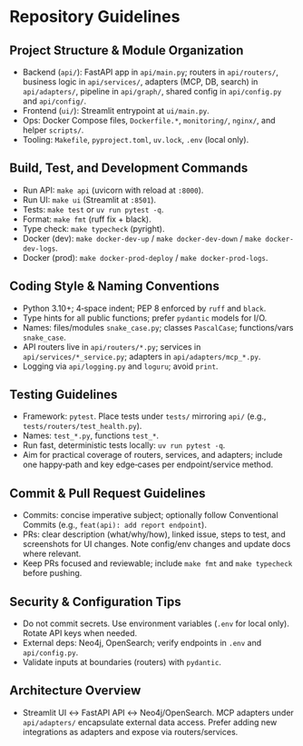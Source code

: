 # Repository Guidelines

## Project Structure & Module Organization
- Backend (`api/`): FastAPI app in `api/main.py`; routers in `api/routers/`, business logic in `api/services/`, adapters (MCP, DB, search) in `api/adapters/`, pipeline in `api/graph/`, shared config in `api/config.py` and `api/config/`.
- Frontend (`ui/`): Streamlit entrypoint at `ui/main.py`.
- Ops: Docker Compose files, `Dockerfile.*`, `monitoring/`, `nginx/`, and helper `scripts/`.
- Tooling: `Makefile`, `pyproject.toml`, `uv.lock`, `.env` (local only).

## Build, Test, and Development Commands
- Run API: `make api` (uvicorn with reload at `:8000`).
- Run UI: `make ui` (Streamlit at `:8501`).
- Tests: `make test` or `uv run pytest -q`.
- Format: `make fmt` (ruff fix + black).
- Type check: `make typecheck` (pyright).
- Docker (dev): `make docker-dev-up` / `make docker-dev-down` / `make docker-dev-logs`.
- Docker (prod): `make docker-prod-deploy` / `make docker-prod-logs`.

## Coding Style & Naming Conventions
- Python 3.10+; 4‑space indent; PEP 8 enforced by `ruff` and `black`.
- Type hints for all public functions; prefer `pydantic` models for I/O.
- Names: files/modules `snake_case.py`; classes `PascalCase`; functions/vars `snake_case`.
- API routers live in `api/routers/*.py`; services in `api/services/*_service.py`; adapters in `api/adapters/mcp_*.py`.
- Logging via `api/logging.py` and `loguru`; avoid `print`.

## Testing Guidelines
- Framework: `pytest`. Place tests under `tests/` mirroring `api/` (e.g., `tests/routers/test_health.py`).
- Names: `test_*.py`, functions `test_*`.
- Run fast, deterministic tests locally: `uv run pytest -q`.
- Aim for practical coverage of routers, services, and adapters; include one happy‑path and key edge‑cases per endpoint/service method.

## Commit & Pull Request Guidelines
- Commits: concise imperative subject; optionally follow Conventional Commits (e.g., `feat(api): add report endpoint`).
- PRs: clear description (what/why/how), linked issue, steps to test, and screenshots for UI changes. Note config/env changes and update docs where relevant.
- Keep PRs focused and reviewable; include `make fmt` and `make typecheck` before pushing.

## Security & Configuration Tips
- Do not commit secrets. Use environment variables (`.env` for local only). Rotate API keys when needed.
- External deps: Neo4j, OpenSearch; verify endpoints in `.env` and `api/config.py`.
- Validate inputs at boundaries (routers) with `pydantic`.

## Architecture Overview
- Streamlit UI ↔ FastAPI API ↔ Neo4j/OpenSearch. MCP adapters under `api/adapters/` encapsulate external data access. Prefer adding new integrations as adapters and expose via routers/services.
